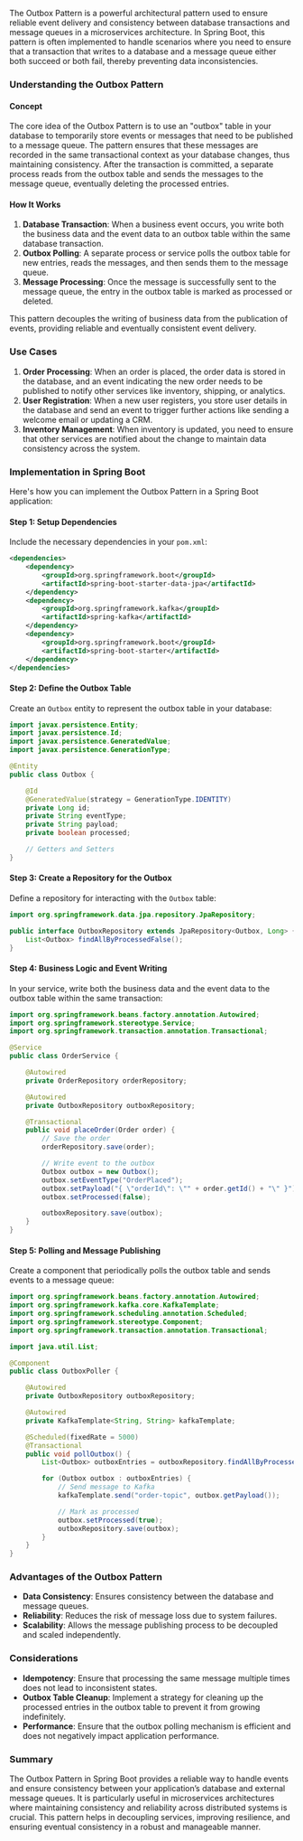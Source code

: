 The Outbox Pattern is a powerful architectural pattern used to ensure reliable event delivery and consistency between database transactions and message queues in a microservices architecture. In Spring Boot, this pattern is often implemented to handle scenarios where you need to ensure that a transaction that writes to a database and a message queue either both succeed or both fail, thereby preventing data inconsistencies.

### **Understanding the Outbox Pattern**

#### **Concept**

The core idea of the Outbox Pattern is to use an "outbox" table in your database to temporarily store events or messages that need to be published to a message queue. The pattern ensures that these messages are recorded in the same transactional context as your database changes, thus maintaining consistency. After the transaction is committed, a separate process reads from the outbox table and sends the messages to the message queue, eventually deleting the processed entries.

#### **How It Works**

1. **Database Transaction**: When a business event occurs, you write both the business data and the event data to an outbox table within the same database transaction.
2. **Outbox Polling**: A separate process or service polls the outbox table for new entries, reads the messages, and then sends them to the message queue.
3. **Message Processing**: Once the message is successfully sent to the message queue, the entry in the outbox table is marked as processed or deleted.

This pattern decouples the writing of business data from the publication of events, providing reliable and eventually consistent event delivery.

### **Use Cases**

1. **Order Processing**: When an order is placed, the order data is stored in the database, and an event indicating the new order needs to be published to notify other services like inventory, shipping, or analytics.
2. **User Registration**: When a new user registers, you store user details in the database and send an event to trigger further actions like sending a welcome email or updating a CRM.
3. **Inventory Management**: When inventory is updated, you need to ensure that other services are notified about the change to maintain data consistency across the system.

### **Implementation in Spring Boot**

Here's how you can implement the Outbox Pattern in a Spring Boot application:

#### **Step 1: Setup Dependencies**

Include the necessary dependencies in your `pom.xml`:

```xml
<dependencies>
    <dependency>
        <groupId>org.springframework.boot</groupId>
        <artifactId>spring-boot-starter-data-jpa</artifactId>
    </dependency>
    <dependency>
        <groupId>org.springframework.kafka</groupId>
        <artifactId>spring-kafka</artifactId>
    </dependency>
    <dependency>
        <groupId>org.springframework.boot</groupId>
        <artifactId>spring-boot-starter</artifactId>
    </dependency>
</dependencies>
```

#### **Step 2: Define the Outbox Table**

Create an `Outbox` entity to represent the outbox table in your database:

```java
import javax.persistence.Entity;
import javax.persistence.Id;
import javax.persistence.GeneratedValue;
import javax.persistence.GenerationType;

@Entity
public class Outbox {

    @Id
    @GeneratedValue(strategy = GenerationType.IDENTITY)
    private Long id;
    private String eventType;
    private String payload;
    private boolean processed;

    // Getters and Setters
}
```

#### **Step 3: Create a Repository for the Outbox**

Define a repository for interacting with the `Outbox` table:

```java
import org.springframework.data.jpa.repository.JpaRepository;

public interface OutboxRepository extends JpaRepository<Outbox, Long> {
    List<Outbox> findAllByProcessedFalse();
}
```

#### **Step 4: Business Logic and Event Writing**

In your service, write both the business data and the event data to the outbox table within the same transaction:

```java
import org.springframework.beans.factory.annotation.Autowired;
import org.springframework.stereotype.Service;
import org.springframework.transaction.annotation.Transactional;

@Service
public class OrderService {

    @Autowired
    private OrderRepository orderRepository;

    @Autowired
    private OutboxRepository outboxRepository;

    @Transactional
    public void placeOrder(Order order) {
        // Save the order
        orderRepository.save(order);

        // Write event to the outbox
        Outbox outbox = new Outbox();
        outbox.setEventType("OrderPlaced");
        outbox.setPayload("{ \"orderId\": \"" + order.getId() + "\" }");
        outbox.setProcessed(false);

        outboxRepository.save(outbox);
    }
}
```

#### **Step 5: Polling and Message Publishing**

Create a component that periodically polls the outbox table and sends events to a message queue:

```java
import org.springframework.beans.factory.annotation.Autowired;
import org.springframework.kafka.core.KafkaTemplate;
import org.springframework.scheduling.annotation.Scheduled;
import org.springframework.stereotype.Component;
import org.springframework.transaction.annotation.Transactional;

import java.util.List;

@Component
public class OutboxPoller {

    @Autowired
    private OutboxRepository outboxRepository;

    @Autowired
    private KafkaTemplate<String, String> kafkaTemplate;

    @Scheduled(fixedRate = 5000)
    @Transactional
    public void pollOutbox() {
        List<Outbox> outboxEntries = outboxRepository.findAllByProcessedFalse();

        for (Outbox outbox : outboxEntries) {
            // Send message to Kafka
            kafkaTemplate.send("order-topic", outbox.getPayload());

            // Mark as processed
            outbox.setProcessed(true);
            outboxRepository.save(outbox);
        }
    }
}
```

### **Advantages of the Outbox Pattern**

- **Data Consistency**: Ensures consistency between the database and message queues.
- **Reliability**: Reduces the risk of message loss due to system failures.
- **Scalability**: Allows the message publishing process to be decoupled and scaled independently.

### **Considerations**

- **Idempotency**: Ensure that processing the same message multiple times does not lead to inconsistent states.
- **Outbox Table Cleanup**: Implement a strategy for cleaning up the processed entries in the outbox table to prevent it from growing indefinitely.
- **Performance**: Ensure that the outbox polling mechanism is efficient and does not negatively impact application performance.

### **Summary**

The Outbox Pattern in Spring Boot provides a reliable way to handle events and ensure consistency between your application’s database and external message queues. It is particularly useful in microservices architectures where maintaining consistency and reliability across distributed systems is crucial. This pattern helps in decoupling services, improving resilience, and ensuring eventual consistency in a robust and manageable manner.